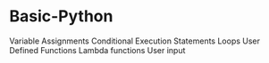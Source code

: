 # Basic-Python

Variable Assignments 
Conditional Execution Statements 
Loops 
User Defined Functions 
Lambda functions 
User input 
